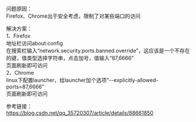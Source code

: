 问题原因：  
Firefox、Chrome出于安全考虑，限制了对某些端口的访问

解决方案：  
1、Firefox  
地址栏访问about:config  
在搜索栏输入“network.security.ports.banned.override”，这应该是一个不存在的键，值类型选择字符串，点击加号，值输入“87,6666”  
页面刷新即可访问  
2、Chrome  
linux下配置launcher，给launcher加个选项“--explicitly-allowed-ports=87,6666”  
页面刷新即可访问

参考链接：  
https://blog.csdn.net/qq_35720307/article/details/88661850
